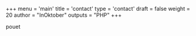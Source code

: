 +++
menu = 'main'
title = 'contact'
type = 'contact'
draft = false
weight = 20
author = "InOktober"
outputs = "PHP"
+++

pouet
